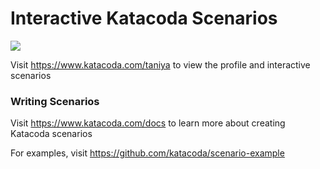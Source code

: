 # Interactive Katacoda Scenarios

[![](http://shields.katacoda.com/katacoda/taniya/count.svg)](https://www.katacoda.com/taniya "Get your profile on Katacoda.com")

Visit https://www.katacoda.com/taniya to view the profile and interactive scenarios

### Writing Scenarios
Visit https://www.katacoda.com/docs to learn more about creating Katacoda scenarios

For examples, visit https://github.com/katacoda/scenario-example
